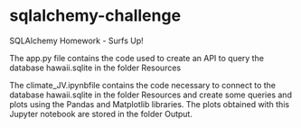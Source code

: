 # sqlalchemy-challenge
SQLAlchemy Homework - Surfs Up!

The app.py file contains the code used to create an API to query the database hawaii.sqlite in the folder Resources

The climate_JV.ipynbfile contains the code necessary to connect to the database hawaii.sqlite in the folder Resources and create some queries and plots using the Pandas and Matplotlib libraries. The plots obtained with this Jupyter notebook are stored in the folder Output.
